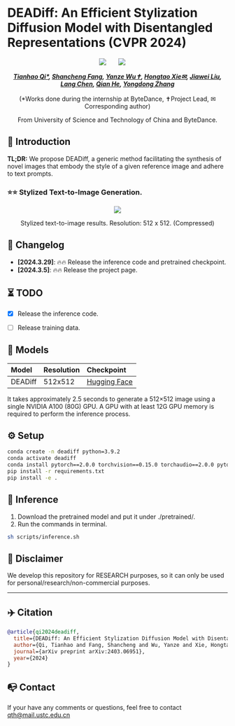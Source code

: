 # DEADiff: An Efficient Stylization Diffusion Model with Disentangled Representations (CVPR 2024)

<div align="center">

 <a href='https://arxiv.org/abs/2403.06951'><img src='https://img.shields.io/badge/arXiv-2403.06951-b31b1b.svg'></a> &nbsp;&nbsp;&nbsp;&nbsp;&nbsp;
 <a href='https://tianhao-qi.github.io/DEADiff/'><img src='https://img.shields.io/badge/Project-Page-Green'></a> &nbsp;&nbsp;&nbsp;&nbsp;&nbsp;


_**[Tianhao Qi*](https://github.com/Tianhao-Qi/), [Shancheng Fang](https://tothebeginning.github.io/), [Yanze Wu✝](https://tothebeginning.github.io/), [Hongtao Xie✉](https://imcc.ustc.edu.cn/_upload/tpl/0d/13/3347/template3347/xiehongtao.html), [Jiawei Liu](https://scholar.google.com/citations?user=X21Fz-EAAAAJ&hl=en&authuser=1), <br>[Lang Chen](https://scholar.google.com/citations?user=h5xex20AAAAJ&hl=zh-CN), [Qian He](https://scholar.google.com/citations?view_op=list_works&hl=zh-CN&authuser=1&user=9rWWCgUAAAAJ), [Yongdong Zhang](https://scholar.google.com.hk/citations?user=hxGs4ukAAAAJ&hl=zh-CN)**_
<br><br>
(*Works done during the internship at ByteDance, ✝Project Lead, ✉Corresponding author)

From University of Science and Technology of China and ByteDance.

</div>


## 🔆 Introduction

**TL;DR:** We propose DEADiff, a generic method facilitating the synthesis of novel images that embody the style of a given reference image and adhere to text prompts.  <br>


### ⭐⭐ Stylized Text-to-Image Generation.

<div align="center">
<img src=docs/showcase_img.png>
<p>Stylized text-to-image results. Resolution: 512 x 512. (Compressed)</p>
</div>


## 📝 Changelog
- __[2024.3.29]__: 🔥🔥 Release the inference code and pretrained checkpoint.
- __[2024.3.5]__: 🔥🔥 Release the project page.


## ⏳ TODO
- [x] Release the inference code.
- [ ] Release training data.


## 🧰 Models

|Model|Resolution|Checkpoint|
|:---------|:---------|:--------|
|DEADiff|512x512|[Hugging Face]()|

It takes approximately 2.5 seconds to generate a 512×512 image using a single NVIDIA A100 (80G) GPU. A GPU with at least 12G GPU memory is required to perform the inference process.

## ⚙️ Setup

```bash
conda create -n deadiff python=3.9.2
conda activate deadiff
conda install pytorch==2.0.0 torchvision==0.15.0 torchaudio==2.0.0 pytorch-cuda=11.8 -c pytorch -c nvidia
pip install -r requirements.txt
pip install -e .
```

## 💫 Inference

1) Download the pretrained model and put it under ./pretrained/.
2) Run the commands in terminal.
```bash
sh scripts/inference.sh
```

## 📢 Disclaimer
We develop this repository for RESEARCH purposes, so it can only be used for personal/research/non-commercial purposes.
****

## ✈️ Citation

```bibtex
@article{qi2024deadiff,
  title={DEADiff: An Efficient Stylization Diffusion Model with Disentangled Representations},
  author={Qi, Tianhao and Fang, Shancheng and Wu, Yanze and Xie, Hongtao and Liu, Jiawei and Chen, Lang and He, Qian and Zhang, Yongdong},
  journal={arXiv preprint arXiv:2403.06951},
  year={2024}
}
```

## 📭 Contact
If your have any comments or questions, feel free to contact [qth@mail.ustc.edu.cn](qth@mail.ustc.edu.cn)